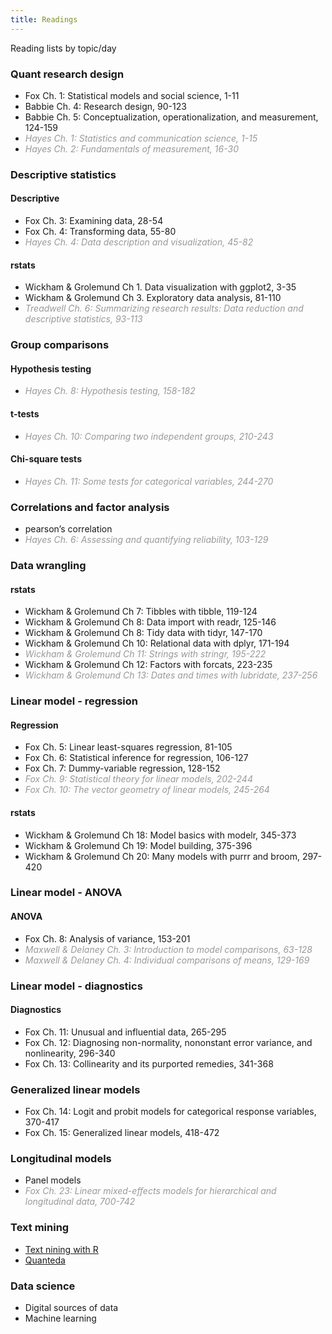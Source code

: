 ```yaml
---
title: Readings
---
```


Reading lists by topic/day

### Quant research design

  - Fox Ch. 1: Statistical models and social science, 1-11
  - Babbie Ch. 4: Research design, 90-123
  - Babbie Ch. 5: Conceptualization, operationalization, and
    measurement, 124-159
  - <extra>Hayes Ch. 1: Statistics and communication science,
    1-15</extra>
  - <extra>Hayes Ch. 2: Fundamentals of measurement, 16-30</extra>

### Descriptive statistics

#### Descriptive

  - Fox Ch. 3: Examining data, 28-54
  - Fox Ch. 4: Transforming data, 55-80
  - <extra>Hayes Ch. 4: Data description and visualization,
    45-82</extra>

#### rstats

  - Wickham & Grolemund Ch 1. Data visualization with ggplot2, 3-35
  - Wickham & Grolemund Ch 3. Exploratory data analysis, 81-110
  - <extra>Treadwell Ch. 6: Summarizing research results: Data reduction
    and descriptive statistics, 93-113</extra>

### Group comparisons

#### Hypothesis testing

  - <extra>Hayes Ch. 8: Hypothesis testing, 158-182</extra>

#### t-tests

  - <extra>Hayes Ch. 10: Comparing two independent groups,
    210-243</extra>

#### Chi-square tests

  - <extra>Hayes Ch. 11: Some tests for categorical variables,
    244-270</extra>

### Correlations and factor analysis

  - pearson’s correlation
  - <extra>Hayes Ch. 6: Assessing and quantifying reliability,
    103-129</extra>

### Data wrangling

#### rstats

  - Wickham & Grolemund Ch 7: Tibbles with tibble, 119-124
  - Wickham & Grolemund Ch 8: Data import with readr, 125-146
  - Wickham & Grolemund Ch 8: Tidy data with tidyr, 147-170
  - Wickham & Grolemund Ch 10: Relational data with dplyr, 171-194
  - <extra>Wickham & Grolemund Ch 11: Strings with stringr, 195-222</extra>
  - Wickham & Grolemund Ch 12: Factors with forcats, 223-235
  - <extra>Wickham & Grolemund Ch 13: Dates and times with lubridate, 237-256</extra>

### Linear model - regression

#### Regression

  - Fox Ch. 5: Linear least-squares regression, 81-105
  - Fox Ch. 6: Statistical inference for regression, 106-127
  - Fox Ch. 7: Dummy-variable regression, 128-152
  - <extra>Fox Ch. 9: Statistical theory for linear models,
    202-244</extra>
  - <extra>Fox Ch. 10: The vector geometry of linear models,
    245-264</extra>

#### rstats

  - Wickham & Grolemund Ch 18: Model basics with modelr, 345-373
  - Wickham & Grolemund Ch 19: Model building, 375-396
  - Wickham & Grolemund Ch 20: Many models with purrr and broom, 297-420

### Linear model - ANOVA

#### ANOVA

  - Fox Ch. 8: Analysis of variance, 153-201
  - <extra>Maxwell & Delaney Ch. 3: Introduction to model comparisons,
    63-128</extra>
  - <extra>Maxwell & Delaney Ch. 4: Individual comparisons of means,
    129-169</extra>

### Linear model - diagnostics

#### Diagnostics

  - Fox Ch. 11: Unusual and influential data, 265-295
  - Fox Ch. 12: Diagnosing non-normality, nononstant error variance, and
    nonlinearity, 296-340
  - Fox Ch. 13: Collinearity and its purported remedies, 341-368

### Generalized linear models

  - Fox Ch. 14: Logit and probit models for categorical response
    variables, 370-417
  - Fox Ch. 15: Generalized linear models, 418-472

### Longitudinal models

  - Panel models
  - <extra>Fox Ch. 23: Linear mixed-effects models for hierarchical and
    longitudinal data, 700-742</extra>

### Text mining

  - [Text nining with R](https://www.tidytextmining.com/)
  - [Quanteda](https://tutorials.quanteda.io/)

### Data science

  - Digital sources of data
  - Machine learning

<style>
extra {
  color: #999;
  font-style: italic;
}
div.section.text-left {
max-width: 900px;
margin: 0 auto;
}
</style>
